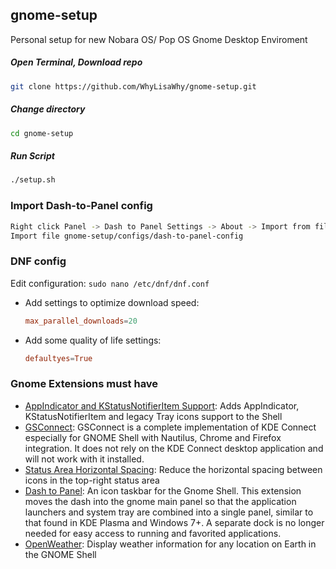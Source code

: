 ## gnome-setup
Personal setup for new Nobara OS/ Pop OS Gnome Desktop Enviroment

##### Open Terminal, Download repo
```bash
git clone https://github.com/WhyLisaWhy/gnome-setup.git 
```
##### Change directory
```bash
cd gnome-setup
```
##### Run Script
```bash
./setup.sh
```

### Import Dash-to-Panel config
```bash
Right click Panel -> Dash to Panel Settings -> About -> Import from file
Import file gnome-setup/configs/dash-to-panel-config
```

### DNF config
Edit configuration: `sudo nano /etc/dnf/dnf.conf`

- Add settings to optimize download speed:
  ```conf
  max_parallel_downloads=20
  ```
- Add some quality of life settings:
  ```conf
  defaultyes=True
  ```
 
### Gnome Extensions must have
- [AppIndicator and KStatusNotifierItem Support](https://extensions.gnome.org/extension/615/appindicator-support/): Adds AppIndicator, KStatusNotifierItem and legacy Tray icons support to the Shell
- [GSConnect](https://extensions.gnome.org/extension/1319/gsconnect/): GSConnect is a complete implementation of KDE Connect especially for GNOME Shell with Nautilus, Chrome and Firefox integration. It does not rely on the KDE Connect desktop application and will not work with it installed.
- [Status Area Horizontal Spacing](https://extensions.gnome.org/extension/355/status-area-horizontal-spacing/): Reduce the horizontal spacing between icons in the top-right status area
- [Dash to Panel](https://extensions.gnome.org//extension/1160/dash-to-panel/): An icon taskbar for the Gnome Shell. This extension moves the dash into the gnome main panel so that the application launchers and system tray are combined into a single panel, similar to that found in KDE Plasma and Windows 7+. A separate dock is no longer needed for easy access to running and favorited applications.
- [OpenWeather](https://extensions.gnome.org//extension/750/openweather/): Display weather information for any location on Earth in the GNOME Shell
